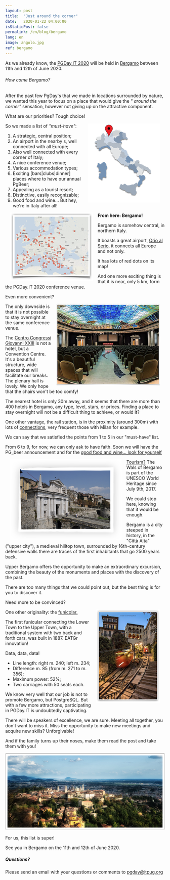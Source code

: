 ```yaml
---
layout: post
title:  "Just around the corner"
date:   2020-01-22 04:00:00
isStaticPost: false
permalink: /en/blog/bergamo
lang: en
image: angolo.jpg
ref: bergamo
---
```


As we already know, the [PGDay.IT 2020](https://2020.pgday.en/it/) will be held in [Bergamo](https://2020.pgday.it/en/logistics/) between  11th and 12th of June 2020.

###### How come Bergamo?

After the past few PgDay's that we made in locations surrounded by nature, we wanted this year to focus on a place that would give the _" around the corner"_ sensation, however not giving up on the attractive component.

What are our priorities? Tough choice!

<img src="/img/posts/Bergamo-posizione.png" align="right" Hspace="15" Vspace="0" Border="0"> So we made a list of _"must-have"_:

1. A strategic, central position;
2. An airport in the nearby s, well connected with all Europe;
3. Also well connected with every corner of Italy;
4. A nice conference venue;
5. Various accommodation types;
6. Exciting [bars|clubs|dinner] places where to have our annual PgBeer;
7. Appealing as a tourist resort;
8. Distinctive, easily recognizable;
9. Good food and wine... But hey, we're in Italy after all!


<img src="/img/posts/OrioAlSerio-Destinazioni.png" align="left" Hspace="15" Vspace="0" Border="0">

__From here: Bergamo!__


Bergamo is somehow central, in northern Italy.

It boasts a great airport, [Orio al Serio](https://www.milanbergamoairport.it/en/), it connects all Europe and not only.

It has lots of red dots on its map!

And one more exciting thing is that it is near, only 5 km, form the PGDay.IT 2020 conference venue.

Even more convenient?

<img src="/img/posts/location.png" align="right" Hspace="15" Vspace="0" Border="0">

The only downside is that it is not possible to stay overnight at the same conference venue.

The [Centro Congressi Giovanni XXIII](https://www.centrocongressibergamo.com/) is not a hotel, but a Convention Centre. It's a beautiful structure, wide spaces that will facilitate our breaks. The plenary hall is lovely. We only hope that the chairs won't be too comfy!

The nearest hotel is only 30m away, and it seems that there are more than 400 hotels in Bergamo, any type, level, stars, or prices. Finding a place to stay overnight will not be a difficult thing to achieve, or would it?

One other vantage, the rail station, is in the proximity (around 300m) with lots of [connections](https://prm.rfi.it/qo_prm/QO_Arrivi_SiPMR.aspx?Id=587&lin=it&dalle=09.00&alle=09.59&ora=09.00&guid=), very frequent those with Milan for example.

We can say that we satisfied the points from 1 to 5 in our "must-have" list.

From 6 to 9, for now, we can only ask to have faith. Soon we will have the PG_beer announcement and for the [good food and wine... look for yourself](http://bergamoatavola.altervista.org/piatti-bergamaschi-bergamo-ricette-cucina/)

<img src="/img/posts/Bergamo_mura.png" align="left" Hspace="15" Vspace="0" Border="0">

[Tourism?](https://www.visitbergamo.net/en/itinerario-bergamo-citta/) The Wals of Bergamo is part of the UNESCO World Heritage since July 9th, 2017.

We could stop here, knowing that it would be enough.

Bergamo is a city steeped in history, in the "Città Alta" ("upper city"), a medieval hilltop town, surrounded by 16th-century defensive walls there are traces of the first inhabitants that go 2500 years back.


Upper Bergamo offers the opportunity to make an extraordinary excursion, combining the beauty of the monuments and places with the discovery of the past.

There are too many things that we could point out, but the best thing is for you to discover it.

Need more to be convinced?

<img src="/img/posts/Bergamo_funicolare.png" align="right" Hspace="15" Vspace="0" Border="0">One other originality: the [funicolar.](https://www.atb.bergamo.it/it/viaggia-con-noi/turismo-a-bergamo/funicolari)


The first funicular connecting the Lower Town to the Upper Town, with a traditional system with two back and forth cars, was built in 1887.
EATGr innovation!

Data, data, data!

* Line length: right m. 240; left m. 234;
* Difference m. 85 (from m. 271 to m. 356);
* Maximum power:  52%;
* Two carriages with 50 seats each.


We know very well that our job is not to promote Bergamo, but PostgreSQL. But with a few more attractions, participating in PGDay.IT is undoubtedly captivating.


There will be speakers of excellence, we are sure. Meeting all together, you don't want to miss it. Miss the opportunity to make new meetings and acquire new skills? Unforgivable!


And if the family turns up their noses, make them read the post and take them with you!

![image](/img/posts/Bergamo_panorama.png)


For us, this list is super!

See you in Bergamo on the 11th and 12th of June 2020.

##### Questions?
Please send an email with your questions or comments to [pgday@itpug.org](mailto:pgday@itpug.org)
